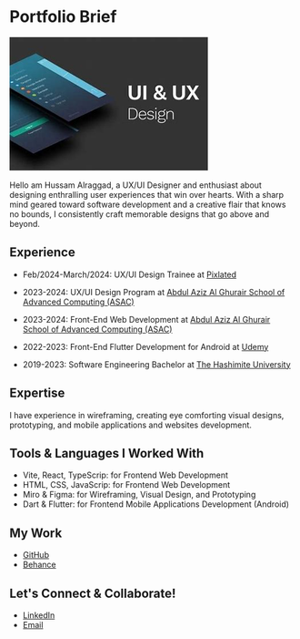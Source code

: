 # Portfolio Brief

![UX/UI logo](assets/UX_UI_logo.jpeg)

Hello am Hussam Alraggad, a UX/UI Designer and enthusiast about designing enthralling user experiences that win over hearts. With a sharp mind geared toward software development and a creative flair that knows no bounds, I consistently craft memorable designs that go above and beyond.

## Experience

- Feb/2024-March/2024: UX/UI Design Trainee at [Pixlated](https://www.pixilated.online/)

- 2023-2024: UX/UI Design Program at [Abdul Aziz Al Ghurair School of Advanced Computing (ASAC)](https://www.linkedin.com/company/asacltuc/mycompany/)

- 2023-2024: Front-End Web Development at [Abdul Aziz Al Ghurair School of Advanced Computing (ASAC)](https://www.linkedin.com/company/asacltuc/mycompany/)

- 2022-2023: Front-End Flutter Development for Android at [Udemy](https://www.udemy.com/)

- 2019-2023: Software Engineering Bachelor at [The Hashimite University](https://hu.edu.jo/)

## Expertise

I have experience in wireframing, creating eye comforting visual designs, prototyping, and mobile applications and websites development.

## Tools & Languages I Worked With

- Vite, React, TypeScrip: for Frontend Web Development
- HTML, CSS, JavaScrip: for Frontend Web Development
- Miro & Figma: for Wireframing, Visual Design, and Prototyping
- Dart & Flutter: for Frontend Mobile Applications Development (Android)

## My Work

- [GitHub](https://github.com/EngHussam23)
- [Behance](https://www.behance.net/HussamAlraggad)

## Let's Connect & Collaborate!

- [LinkedIn](https://www.linkedin.com/in/hussam-al-raggad/)
- [Email](mailto:egraggad60@gmail.com)
